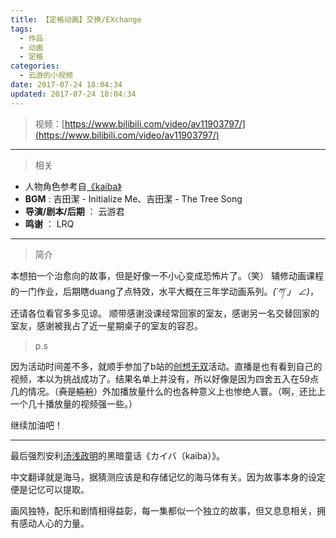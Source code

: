 ```yaml
---
title: 【定格动画】交换/EXchange
tags:
  - 作品
  - 动画
  - 定格
categories:
  - 云游的小视频
date: 2017-07-24 18:04:34
updated: 2017-07-24 18:04:34
---
```


> 视频：[https://www.bilibili.com/video/av11903797/](https://www.bilibili.com/video/av11903797/)

* * *
> 相关

- 人物角色参考自[《kaiba》](https://www.bilibili.com/video/av9251412)
- **BGM** : 吉田潔 - Initialize Me、吉田潔 - The Tree Song
- **导演/剧本/后期** ： 云游君
- **鸣谢** ： LRQ

<!-- more -->
* * *

> 简介

本想拍一个治愈向的故事，但是好像一不小心变成恐怖片了。（笑）
辅修动画课程的一门作业，后期瞎duang了点特效，水平大概在三年学动画系列。_(´ཀ`」 ∠)_，还请各位看官多多见谅。
顺带感谢没课经常回家的室友，感谢另一名交替回家的室友，感谢被我占了近一星期桌子的室友的容忍。

> p.s

因为活动时间差不多，就顺手参加了b站的[创想无双](https://www.bilibili.com/blackboard/activity-Original1st.html)活动。直播是也有看到自己的视频，本以为挑战成功了。结果名单上并没有，所以好像是因为四舍五入在59点几的情况。（<del>真是尴尬</del>）外加播放量什么的也各种意义上也惨绝人寰。（啊，还比上一个几十播放量的视频强一些。）

继续加油吧！

---

最后强烈安利[汤浅政明](https://baike.baidu.com/item/%E6%B1%A4%E6%B5%85%E6%94%BF%E6%98%8E/2033387?fr=aladdin)的黑暗童话《カイバ（kaiba）》。

中文翻译就是海马，据猜测应该是和存储记忆的海马体有关。因为故事本身的设定便是记忆可以提取。

画风独特，配乐和剧情相得益彰，每一集都似一个独立的故事，但又息息相关，拥有感动人心的力量。